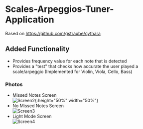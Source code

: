 # Scales-Arpeggios-Tuner-Application
Based on https://github.com/gstraube/cythara
## Added Functionality
* Provides frequency value for each note that is detected
* Provides a "test" that checks how accurate the user played a scale/arpeggio (Implemented for Violin, Viola, Cello, Bass)
### Photos
* Missed Notes Screen <br/>
![Screen2](https://i.ibb.co/5Fkdc4s/Tuner3.jpg){:height="50%" width="50%"}
* No Missed Notes Screen <br/>
![Screen3](https://i.ibb.co/5Fkdc4s/Tuner3.jpg)
* Light Mode Screen <br/>
![Screen4](https://i.ibb.co/1bHBV56/Tuner5.jpg)

